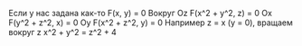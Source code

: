 Если у нас задана как-то F(x, y) = 0
Вокруг Oz F(x^2 + y^2, z) = 0
Ox F(y^2 + z^2, x) = 0
Oy F(x^2 + z^2, y) = 0
Например z = x (y = 0), вращаем вокруг z
x^2 + y^2 = z^2 + 4